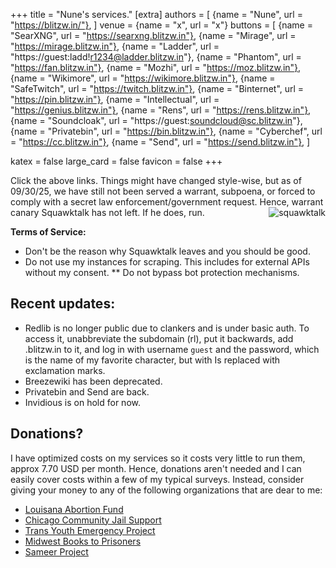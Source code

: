 +++
title = "Nune's services."
[extra]
authors = [
    {name = "Nune", url = "https://blitzw.in/"},
]
venue = {name = "x", url = "x"}
buttons = [
    {name = "SearXNG", url = "https://searxng.blitzw.in"},
    {name = "Mirage", url = "https://mirage.blitzw.in"},
    {name = "Ladder", url = "https://guest:ladd!r1234@ladder.blitzw.in"},
    {name = "Phantom", url = "https://fan.blitzw.in"},
    {name = "Mozhi", url = "https://moz.blitzw.in"},
    {name = "Wikimore", url = "https://wikimore.blitzw.in"},
    {name = "SafeTwitch", url = "https://twitch.blitzw.in"},
    {name = "Binternet", url = "https://pin.blitzw.in"},
    {name = "Intellectual", url = "https://genius.blitzw.in"},
    {name = "Rens", url = "https://rens.blitzw.in"},
    {name = "Soundcloak", url = "https://guest:soundcloud@sc.blitzw.in"},
    {name = "Privatebin", url = "https://bin.blitzw.in"},
    {name = "Cyberchef", url = "https://cc.blitzw.in"},
    {name = "Send", url = "https://send.blitzw.in"},
]

katex = false
large_card = false
favicon = false
+++

Click the above links. Things might have changed style-wise, but as of 09/30/25, we have still not been served a warrant, subpoena, or forced to comply with a secret law enforcement/government request. Hence, warrant canary Squawktalk has not left. If he does, run. <span style="float:right;">![squawktalk](/squawktalk.png)</span> 


**Terms of Service:**

* Don't be the reason why Squawktalk leaves and you should be good.
* Do not use my instances for scraping. This includes for external APIs without my consent.
** Do not bypass bot protection mechanisms.

## Recent updates:
* Redlib is no longer public due to clankers and is under basic auth. To access it, unabbreviate the subdomain (rl), put it backwards, add .blitzw.in to it, and log in with username ``guest`` and the password, which is the name of my favorite character, but with Is replaced with exclamation marks.
* Breezewiki has been deprecated.
* Privatebin and Send are back.
* Invidious is on hold for now.

## Donations?

I have optimized costs on my services so it costs very little to run them, approx 7.70 USD per month. Hence, donations aren't needed and I can easily cover costs within a few of my typical surveys. Instead, consider giving your money to any of the following organizations that are dear to me:
* [Louisana Abortion Fund](https://www.louisianaabortionfund.org/donate)
* [Chicago Community Jail Support](https://chicago-community-jail-support.webnode.page/donate/)
* [Trans Youth Emergency Project](https://southernequality.org/tyep/)
* [Midwest Books to Prisoners](https://midwestbookstoprisoners.org/)
* [Sameer Project](https://chuffed.org/project/113327-refaat-alareer-camp-the-sameer-project)
